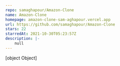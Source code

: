 ```yaml
---
repo: samaghapour/Amazon-Clone
name: Amazon-Clone
homepage: amazon-clone-sam-aghapour.vercel.app
url: https://github.com/samaghapour/Amazon-Clone
stars: 22
starredAt: 2021-10-30T05:23:57Z
description: |-
    null
---
```


[object Object]
